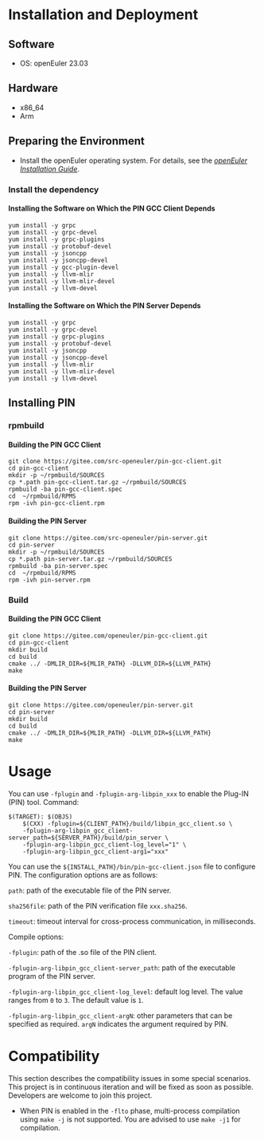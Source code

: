 # Installation and Deployment

## Software

* OS: openEuler 23.03

## Hardware

* x86_64
* Arm

## Preparing the Environment

* Install the openEuler operating system. For details, see the [*openEuler Installation Guide*](https://docs.openeuler.openatom.cn/en/docs/24.03_LTS_SP2/server/installation_upgrade/installation/installation_on_servers.html).

### Install the dependency

#### Installing the Software on Which the PIN GCC Client Depends

```shell
yum install -y grpc
yum install -y grpc-devel
yum install -y grpc-plugins
yum install -y protobuf-devel
yum install -y jsoncpp
yum install -y jsoncpp-devel
yum install -y gcc-plugin-devel
yum install -y llvm-mlir
yum install -y llvm-mlir-devel
yum install -y llvm-devel
```

#### Installing the Software on Which the PIN Server Depends

```shell
yum install -y grpc
yum install -y grpc-devel
yum install -y grpc-plugins
yum install -y protobuf-devel
yum install -y jsoncpp
yum install -y jsoncpp-devel
yum install -y llvm-mlir
yum install -y llvm-mlir-devel
yum install -y llvm-devel
```

## Installing PIN

### rpmbuild

#### Building the PIN GCC Client

```shell
git clone https://gitee.com/src-openeuler/pin-gcc-client.git
cd pin-gcc-client
mkdir -p ~/rpmbuild/SOURCES
cp *.path pin-gcc-client.tar.gz ~/rpmbuild/SOURCES
rpmbuild -ba pin-gcc-client.spec
cd  ~/rpmbuild/RPMS
rpm -ivh pin-gcc-client.rpm
```

#### Building the PIN Server

```shell
git clone https://gitee.com/src-openeuler/pin-server.git
cd pin-server
mkdir -p ~/rpmbuild/SOURCES
cp *.path pin-server.tar.gz ~/rpmbuild/SOURCES
rpmbuild -ba pin-server.spec
cd  ~/rpmbuild/RPMS
rpm -ivh pin-server.rpm
```

### Build

#### Building the PIN GCC Client

```shell
git clone https://gitee.com/openeuler/pin-gcc-client.git
cd pin-gcc-client
mkdir build
cd build
cmake ../ -DMLIR_DIR=${MLIR_PATH} -DLLVM_DIR=${LLVM_PATH}
make
```

#### Building the PIN Server

```shell
git clone https://gitee.com/openeuler/pin-server.git
cd pin-server
mkdir build
cd build
cmake ../ -DMLIR_DIR=${MLIR_PATH} -DLLVM_DIR=${LLVM_PATH}
make
```

# Usage

You can use `-fplugin` and `-fplugin-arg-libpin_xxx` to enable the Plug-IN (PIN) tool.
Command:

```shell
$(TARGET): $(OBJS)
    $(CXX) -fplugin=${CLIENT_PATH}/build/libpin_gcc_client.so \
    -fplugin-arg-libpin_gcc_client-server_path=${SERVER_PATH}/build/pin_server \
    -fplugin-arg-libpin_gcc_client-log_level="1" \
    -fplugin-arg-libpin_gcc_client-arg1="xxx"
```

You can use the `${INSTALL_PATH}/bin/pin-gcc-client.json` file to configure PIN. The configuration options are as follows:

`path`: path of the executable file of the PIN server.

`sha256file`: path of the PIN verification file `xxx.sha256`.

`timeout`: timeout interval for cross-process communication, in milliseconds.

Compile options:

`-fplugin`: path of the .so file of the PIN client.

`-fplugin-arg-libpin_gcc_client-server_path`: path of the executable program of the PIN server.

`-fplugin-arg-libpin_gcc_client-log_level`: default log level. The value ranges from `0` to `3`. The default value is `1`.

`-fplugin-arg-libpin_gcc_client-argN`: other parameters that can be specified as required. `argN` indicates the argument required by PIN.

# Compatibility

This section describes the compatibility issues in some special scenarios. This project is in continuous iteration and will be fixed as soon as possible. Developers are welcome to join this project.

* When PIN is enabled in the `-flto` phase, multi-process compilation using `make -j` is not supported. You are advised to use `make -j1` for compilation.
